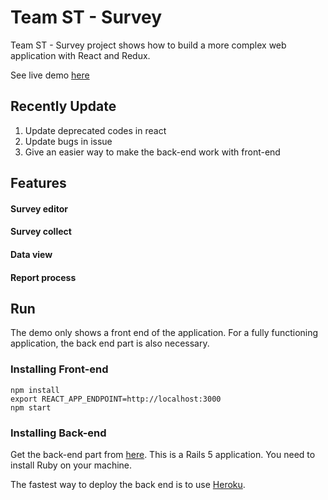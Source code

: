 # Team ST - Survey

Team ST - Survey project shows how to build a more complex web application with React and Redux.

See live demo [here](http://st-survey.gq/)

## Recently Update

1. Update deprecated codes in react
2. Update bugs in issue
3. Give an easier way to make the back-end work with front-end

## Features

#### Survey editor

#### Survey collect

#### Data view

#### Report process

## Run

The demo only shows a front end of the application. For a fully functioning application, the back end part is also
necessary.

### Installing Front-end

```
npm install
export REACT_APP_ENDPOINT=http://localhost:3000
npm start
```

### Installing Back-end

Get the back-end part from [here](https://github.com/4501104220/st-survey-api/). This is a Rails 5 application. You need
to install Ruby on your machine.

The fastest way to deploy the back end is to use [Heroku](https://www.heroku.com/).
